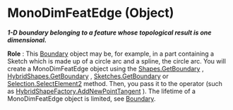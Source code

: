 # MonoDimFeatEdge (Object)

**_1-D boundary belonging to a feature whose topological result is one dimensional._**

**Role** : This [Boundary](../MecModInterfaces/interface_Boundary_14542.md) object may be, for example, in a part containing a Sketch which is made up of a circle arc and a spline, the circle arc. You will create a MonoDimFeatEdge object using the [Shapes.GetBoundary](../MecModInterfaces/interface_Shapes_8122.htm#GetBoundary) , [HybridShapes.GetBoundary](../MecModInterfaces/interface_HybridShapes_30836.htm#GetBoundary) , [Sketches.GetBoundary](../MecModInterfaces/interface_Sketches_14228.htm#GetBoundary) or [Selection.SelectElement2](../InfInterfaces/interface_Selection_18040.htm#SelectElement2) method. Then, you pass it to the operator (such as [HybridShapeFactory.AddNewPointTangent](../GSMInterfaces/interface_HybridShapeFactory_68680.htm#AddNewPointTangent) ). The lifetime of a MonoDimFeatEdge object is limited, see [Boundary](../MecModInterfaces/interface_Boundary_14542.md).